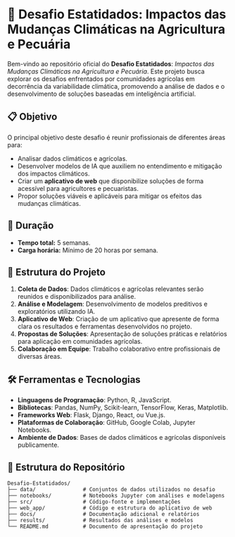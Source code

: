 # 🌱 Desafio Estatidados: Impactos das Mudanças Climáticas na Agricultura e Pecuária

Bem-vindo ao repositório oficial do **Desafio Estatidados**: *Impactos das Mudanças Climáticas na Agricultura e Pecuária*. Este projeto busca explorar os desafios enfrentados por comunidades agrícolas em decorrência da variabilidade climática, promovendo a análise de dados e o desenvolvimento de soluções baseadas em inteligência artificial.

## 📋 Objetivo

O principal objetivo deste desafio é reunir profissionais de diferentes áreas para:
- Analisar dados climáticos e agrícolas.
- Desenvolver modelos de IA que auxiliem no entendimento e mitigação dos impactos climáticos.
- Criar um **aplicativo de web** que disponibilize soluções de forma acessível para agricultores e pecuaristas.
- Propor soluções viáveis e aplicáveis para mitigar os efeitos das mudanças climáticas.

## 📅 Duração

- **Tempo total:** 5 semanas.
- **Carga horária:** Mínimo de 20 horas por semana.

## 🚀 Estrutura do Projeto

1. **Coleta de Dados**: Dados climáticos e agrícolas relevantes serão reunidos e disponibilizados para análise.
2. **Análise e Modelagem**: Desenvolvimento de modelos preditivos e exploratórios utilizando IA.
3. **Aplicativo de Web**: Criação de um aplicativo que apresente de forma clara os resultados e ferramentas desenvolvidos no projeto.
4. **Propostas de Soluções**: Apresentação de soluções práticas e relatórios para aplicação em comunidades agrícolas.
5. **Colaboração em Equipe**: Trabalho colaborativo entre profissionais de diversas áreas.

## 🛠️ Ferramentas e Tecnologias

- **Linguagens de Programação**: Python, R, JavaScript.
- **Bibliotecas**: Pandas, NumPy, Scikit-learn, TensorFlow, Keras, Matplotlib.
- **Frameworks Web**: Flask, Django, React, ou Vue.js.
- **Plataformas de Colaboração**: GitHub, Google Colab, Jupyter Notebooks.
- **Ambiente de Dados**: Bases de dados climáticos e agrícolas disponíveis publicamente.

## 📂 Estrutura do Repositório

```plaintext
Desafio-Estatidados/
├── data/               # Conjuntos de dados utilizados no desafio
├── notebooks/          # Notebooks Jupyter com análises e modelagens
├── src/                # Código-fonte e implementações
├── web_app/            # Código e estrutura do aplicativo de web
├── docs/               # Documentação adicional e relatórios
├── results/            # Resultados das análises e modelos
└── README.md           # Documento de apresentação do projeto



